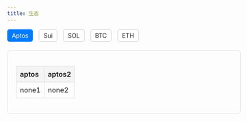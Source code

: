 ```yaml
---
title: 生态
---
```

<input type="radio" name="tabs" id="tab1" checked>
<label for="tab1">Aptos</label>

<input type="radio" name="tabs" id="tab2">
<label for="tab2">Sui</label>

<input type="radio" name="tabs" id="tab3">
<label for="tab3">SOL</label>

<input type="radio" name="tabs" id="tab4">
<label for="tab4">BTC</label>

<input type="radio" name="tabs" id="tab5">
<label for="tab5">ETH</label>

<div class="tab-content">
    <div id="aptos" class="tab-pane">
        <table>
            <tr>
                <th>aptos</th>
                <th>aptos2</th>
            </tr>
            <tr>
                <td>none1</td>
                <td>none2</td>
            </tr>
            <!-- 更多行 -->
        </table>
    </div>
    <div id="sui" class="tab-pane">
        <table>
            <tr>
                <th>sui1</th>
                <th>sui2</th>
            </tr>
            <tr>
                <td>Data A</td>
                <td>Data B</td>
            </tr>
            <!-- 更多行 -->
        </table>
        </table>
    </div>
    <div id="sol" class="tab-pane ">
        <table>
            <tr>
                <th>sol1</th>
                <th>sol2</th>
            </tr>
            <tr>
                <td>none1</td>
                <td>none2</td>
            </tr>
            <!-- 更多行 -->
        </table>
    </div>
    <div id="btc" class="tab-pane">
        <table>
            <tr>
                <th>btc1</th>
                <th>btc2</th>
            </tr>
            <tr>
                <td>none1</td>
                <td>none2</td>
            </tr>
            <!-- 更多行 -->
        </table>
    </div>
    <div id="eth" class="tab-pane">
        <table>
            <tr>
                <th>eth1</th>
                <th>eth2</th>
            </tr>
            <tr>
                <td>none1</td>
                <td>none2</td>
            </tr>
            <!-- 更多行 -->
        </table>
    </div>
</div>

<style>
input[type="radio"] {
        display: none;
    }
    label {
        display: inline-block;
    margin-right: 10px; /* 标签之间的间距 */
    padding: 5px 10px; /* 内边距 */
    border: 1px solid #ccc; /* 边框 */
    border-radius: 5px; /* 边框圆角 */
    background-color: #fff; /* 背景色 */
    cursor: pointer; /* 鼠标悬停时显示手形图标 */
    transition: background-color 0.3s, border-color 0.3s; /* 平滑过渡效果 */
    }
    
    label:hover {
    background-color: #f0f0f0; /* 悬浮时的背景色 */
    border-color: #bbb; /* 悬浮时的边框色 */
}

/* 单选按钮被选中时的样式 */
input[type="radio"]:checked + label {
    background-color: #007bff; /* 选中时的背景色 */
    color: white; /* 文字颜色 */
    border-color: #007bff; /* 选中时的边框色 */
}



 /* 表格内容样式 */
    .tab-content .tab-pane {
        display: none;
        width: 100%;
        margin-top: 20px;
        padding: 20px;
        border: 1px solid #ddd;
        border-radius: 8px;
    }
    .tab-content .tab-pane.active {
        display: block; /* 显示活动的内容 */
    }
.tab-content table {
        width: 100%;
        border-collapse: collapse;
    }
.tab-content th, .tab-content td {
        border: 1px solid #ddd;
        padding: 8px;
        text-align: left;
    }
    .tab-content th {
        background-color: #f4f4f4;
    }

    #tab1:checked ~ .tab-content #aptos,
    #tab2:checked ~ .tab-content #sui,
    #tab3:checked ~ .tab-content #sol,
    #tab4:checked ~ .tab-content #btc,
    #tab5:checked ~ .tab-content #eth {
        display: block;
    }
</style>